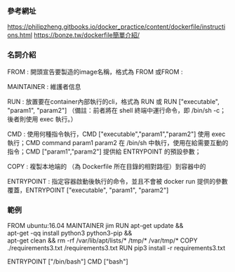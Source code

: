 ### 參考網址
https://philipzheng.gitbooks.io/docker_practice/content/dockerfile/instructions.html
https://bonze.tw/dockerfile簡單介紹/

### 名詞介紹
FROM : 開頭宣告要製造的image名稱，格式為 FROM <image>或FROM <image>:<tag>

MAINTAINER : 維護者信息

RUN : 放置要在container內部執行的cli，格式為 RUN <command> 或 RUN ["executable", "param1", "param2"] （備註：前者將在 shell 終端中運行命令，即 /bin/sh -c；後者則使用 exec 執行。）

CMD : 使用何種指令執行，CMD ["executable","param1","param2"] 使用 exec 執行；CMD command param1 param2 在 /bin/sh 中執行，使用在給需要互動的指令；CMD ["param1","param2"] 提供給 ENTRYPOINT 的預設參數；

COPY : 複製本地端的 <src>（為 Dockerfile 所在目錄的相對路徑）到容器中的 <dest>

ENTRYPOINT : 指定容器啟動後執行的命令，並且不會被 docker run 提供的參數覆蓋，ENTRYPOINT ["executable", "param1", "param2"]


### 範例

FROM ubuntu:16.04
MAINTAINER jim 
RUN apt-get update && \
    apt-get -qq install python3 python3-pip && \
    apt-get clean && rm -rf /var/lib/apt/lists/* /tmp/* /var/tmp/*
COPY ./requirements3.txt /requirements3.txt
RUN pip3 install -r requirements3.txt

ENTRYPOINT ["/bin/bash"]
CMD ["bash"]

